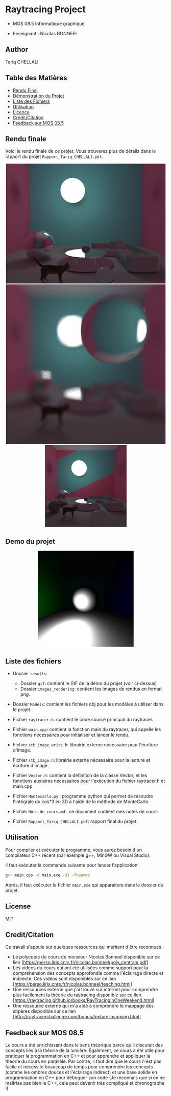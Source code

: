 # Raytracing Project 

- MOS 08.5 Informatique graphique

- Enseignant : Nicolas BONNEEL

## Author

Tariq CHELLALI

## Table des Matières

- [Rendu Final](#Rendu-final)
- [Démonstration du Projet](#demo-du-projet)
- [Liste des Fichiers](#liste-des-fichiers)
- [Utilisation](#utilisation)
- [Licence](#licence)
- [Crédit/Citation](#créditcitation)
- [Feedback sur MOS 08.5](#feedback-sur-mos-085)



## Rendu finale

Voici le rendu finale de ce projet. Vous trouverez plus de détails dans le rapport du projet `Rapport_Tariq_CHELLALI.pdf`.

<p align="center">
  <img src="results\images_rendering\rendu_final_1500.png" width="500"/>
  <img src="results\images_rendering\depth_of_field_final_256_400.png" width="500"/>
  <img src="results\images_rendering\rendu_finale.png" width="256"/>
</p>


## Demo du projet

<p align="center">
  <img src="results/gif/rendu_steps.gif" width="300"/>
</p>


## Liste des fichiers

* Dossier `results`:
    - Dossier `gif`: contient le GIF de la démo du projet (voir ci-dessus)
    - Dossier `images_rendering`: contient les images de rendus en format png. 

*  Dossier `Models`: contient les fichiers  obj pour les modèles à utiliser dans  le projet.

* Fichier `raytracer.h`: contient le code source principal du raytracer.

* Fichier `main.cpp`: contient la fonction main du raytracer, qui appelle les fonctions nécessaires pour initialiser  et lancer le rendu.

* Fichier `stb_image_write.h`:  librairie externe nécessaire pour l'écriture d'image.

* Fichier `stb_image.h`:  librairie externe nécessaire pour la lecture et écriture d'image.

* Fichier `Vector.h`:  contient la définition de la classe Vector, et les fonctions auxiaires nécessaires pour l'exécution du fichier raytracer.h et main.cpp

* Fichier  `Montecarlo.py` : programme python qui permet de résoudre l'intégrale du cos*3 en 3D à l'aide de la méthode de MonteCarlo.

* Fichier  `Note_de_cours.md` : ce document contient mes notes de cours

* Fichier `Rapport_Tariq_CHELLALI.pdf`:  rapport final du projet.



## Utilisation

Pour compiler et exécuter le programme, vous aurez besoin d'un  compilateur C++ récent (par exemple g++, MinGW ou Visual Studio). 

Il faut exécuter la commande suivante pour lancer l'application:

```sh
g++ main.cpp -o main.exe -O3 -fopenmp
```
Aprés, il faut exécuter le fichier `main.exe` qui apparaitera dans le dossier du projet.


## License

MIT

## Credit/Citation

Ce travail s'appuie sur quelques ressources qui méritent d'être reconnues :

- Le polycopie du cours de monsieur Nicolas Bonneel  disponible sur ce lien [https://perso.liris.cnrs.fr/nicolas.bonneel/poly_centrale.pdf] 
- Les videos du cours qui ont eté utilisées comme support pour la compréhension des concepts approfondie comme l'éclairage directe et indirecte. Ces vidéos sont disponibles sur ce lien [https://perso.liris.cnrs.fr/nicolas.bonneel/teaching.html] 
- Une ressources externe que j'ai trouvé sur internet pour comprendre plus facilement la théorie du raytracing disponible sur ce lien [https://raytracing.github.io/books/RayTracingInOneWeekend.html]
- Une ressource externe qui m'a aidé à comprendre le mappage des shpères disponible sur ce lien [http://raytracerchallenge.com/bonus/texture-mapping.html]


## Feedback sur MOS 08.5

Le cours a été enrichissant dans le sens théorique parce qu'il discutait des concepts liés à la théorie de la lumière. Également, ce cours a été utile pour pratiquer la programmation en C++ et pour apprendre et appliquer la théorie du cours en parallèle. Par contre, il faut dire que le cours n'est pas facile et nécessite beaucoup de temps pour comprendre les concepts (comme les ombres douces et l'éclairage indirect) et une base solide en programmation en C++ pour déboguer son code 
(Je reconnais que si on ne maîtrise pas bien le C++, cela peut devenir très compliqué et chronographe !)